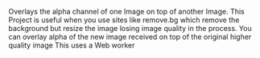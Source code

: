 Overlays the alpha channel of one Image on top of another Image. This Project is
useful when you use sites like remove.bg which remove the background but resize
the image losing image quality in the process. You can overlay alpha of the new
image received on top of the original higher quality image This uses a Web
worker

